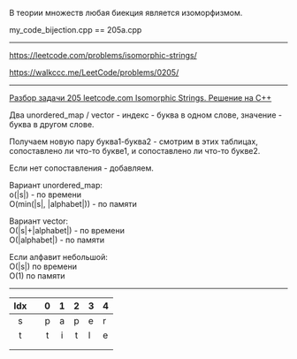 В теории множеств любая биекция является изоморфизмом.

my_code_bijection.cpp == 205a.cpp
__________

https://leetcode.com/problems/isomorphic-strings/

https://walkccc.me/LeetCode/problems/0205/

__________

[Разбор задачи 205 leetcode.com Isomorphic Strings. Решение на C++](https://www.youtube.com/watch?v=a793ad7hmao)

Два unordered_mар / vector - индекс - буква в одном слове, значение - буква в другом слове.

Получаем новую пару буква1-буква2 - смотрим в этих таблицах, сопоставлено ли что-то букве1, и сопоставлено ли что-то букве2.

Если нет сопоставления - добавляем.

Вариант unordered_mар:  
о(|s|) - по времени  
O(min(|s|, |alphabet|)) - по памяти  

Вариант vector:  
O(|s|+|alphabet|) - по времени  
O(|alphabet|) - по памяти

Если алфавит небольшой:  
O(|s|) по времени  
O(1) по памяти

__________

| Idx 	|   	| 0 	| 1 	| 2 	| 3 	| 4 	|
|:---:	|:-:	|:-:	|:-:	|:-:	|---	|---	|
|  s  	|   	| p 	| a 	| p 	| e 	| r 	|
|  t  	|   	| t 	| i 	| t 	| l 	| e 	|
|     	|   	|   	|   	|   	|   	|   	|
|     	|   	|   	|   	|   	|   	|   	|
